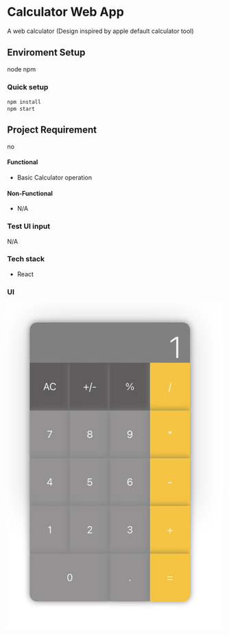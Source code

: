 # Calculator Web App

A web calculator (Design inspired by apple default calculator tool)

## Enviroment Setup

node
npm

### Quick setup

```shell
npm install
npm start
```

## Project Requirement

no

#### Functional

- Basic Calculator operation

#### Non-Functional

- N/A

### Test UI input

N/A

### Tech stack

- React

### UI

![UI](./src/shared/UI.png)
